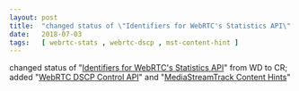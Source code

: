 ```yaml
---
layout: post
title:  "changed status of \"Identifiers for WebRTC's Statistics API\" from WD to CR; added \"WebRTC DSCP Control API\" and \"MediaStreamTrack Content Hints\""
date:   2018-07-03
tags:   [ webrtc-stats , webrtc-dscp , mst-content-hint ]
---
```


changed status of "[Identifiers for WebRTC's Statistics API](/spec/webrtc-stats)" from WD to CR; added "[WebRTC DSCP Control API](/spec/webrtc-dscp)" and "[MediaStreamTrack Content Hints](/spec/mst-content-hint)"

